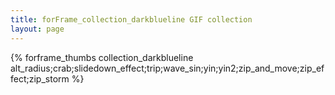 ```yaml
---
title: forFrame_collection_darkblueline GIF collection
layout: page
---
```


{% forframe_thumbs collection_darkblueline alt_radius;crab;slidedown_effect;trip;wave_sin;yin;yin2;zip_and_move;zip_effect;zip_storm %}